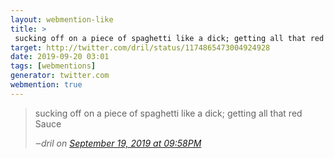 ```yaml
---
layout: webmention-like
title: >
 sucking off on a piece of spaghetti like a dick; getting all that red Sauce
target: http://twitter.com/dril/status/1174865473004924928
date: 2019-09-20 03:01
tags: [webmentions]
generator: twitter.com
webmention: true
---
```



<blockquote>
<p>sucking off on a piece of spaghetti like a dick; getting all that red Sauce</p>
<cite>‒<span class="p-author p-name">dril</span> on <a href="http://twitter.com/dril/status/1174865473004924928" rel="external nofollow">September 19, 2019 at 09:58PM</a></cite>
</blockquote>
